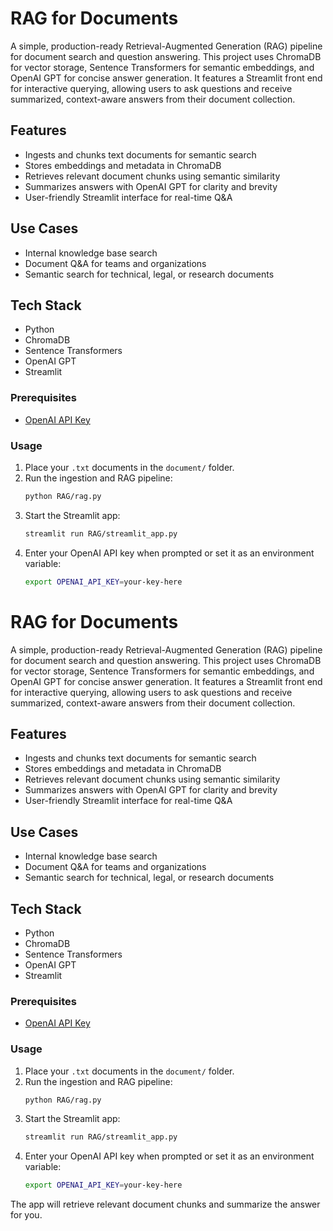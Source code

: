 # RAG for Documents

A simple, production-ready Retrieval-Augmented Generation (RAG) pipeline for document search and question answering. This project uses ChromaDB for vector storage, Sentence Transformers for semantic embeddings, and OpenAI GPT for concise answer generation. It features a Streamlit front end for interactive querying, allowing users to ask questions and receive summarized, context-aware answers from their document collection.

## Features
- Ingests and chunks text documents for semantic search
- Stores embeddings and metadata in ChromaDB
- Retrieves relevant document chunks using semantic similarity
- Summarizes answers with OpenAI GPT for clarity and brevity
- User-friendly Streamlit interface for real-time Q&A

## Use Cases
- Internal knowledge base search
- Document Q&A for teams and organizations
- Semantic search for technical, legal, or research documents

## Tech Stack
- Python
- ChromaDB
- Sentence Transformers
- OpenAI GPT
- Streamlit

### Prerequisites

- [OpenAI API Key](https://platform.openai.com/account/api-keys)

### Usage
1. Place your `.txt` documents in the `document/` folder.
2. Run the ingestion and RAG pipeline:
    ```bash
    python RAG/rag.py
    ```
3. Start the Streamlit app:
    ```bash
    streamlit run RAG/streamlit_app.py
    ```
4. Enter your OpenAI API key when prompted or set it as an environment variable:
    ```bash
    export OPENAI_API_KEY=your-key-here

# RAG for Documents

A simple, production-ready Retrieval-Augmented Generation (RAG) pipeline for document search and question answering. This project uses ChromaDB for vector storage, Sentence Transformers for semantic embeddings, and OpenAI GPT for concise answer generation. It features a Streamlit front end for interactive querying, allowing users to ask questions and receive summarized, context-aware answers from their document collection.

## Features
- Ingests and chunks text documents for semantic search
- Stores embeddings and metadata in ChromaDB
- Retrieves relevant document chunks using semantic similarity
- Summarizes answers with OpenAI GPT for clarity and brevity
- User-friendly Streamlit interface for real-time Q&A

## Use Cases
- Internal knowledge base search
- Document Q&A for teams and organizations
- Semantic search for technical, legal, or research documents

## Tech Stack
- Python
- ChromaDB
- Sentence Transformers
- OpenAI GPT
- Streamlit

### Prerequisites

- [OpenAI API Key](https://platform.openai.com/account/api-keys)

### Usage
1. Place your `.txt` documents in the `document/` folder.
2. Run the ingestion and RAG pipeline:
    ```bash
    python RAG/rag.py
    ```
3. Start the Streamlit app:
    ```bash
    streamlit run RAG/streamlit_app.py
    ```
4. Enter your OpenAI API key when prompted or set it as an environment variable:
    ```bash
    export OPENAI_API_KEY=your-key-here
The app will retrieve relevant document chunks and summarize the answer for you.


